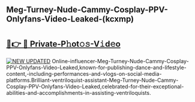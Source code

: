 ## Meg-Turney-Nude-Cammy-Cosplay-PPV-Onlyfans-Video-Leaked-(kcxmp)


# <h2><a href="https://mediaupload.pro?-19M">🔗👉 🔴 Private-P𝚑ot𝚘𝚜-V𝚒d𝚎o</a></h2>

[![NEW UPDATED](https://i.imgur.com/0qMVB7G.gif)](https://mediaupload.pro?-19M)
Online-influencer-Meg-Turney-Nude-Cammy-Cosplay-PPV-Onlyfans-Video-Leaked,known-for-publishing-dance-and-lifestyle-content,-including-performances-and-vlogs-on-social-media-platforms.Brilliant-ventriloquist-assistant-Meg-Turney-Nude-Cammy-Cosplay-PPV-Onlyfans-Video-Leaked,celebrated-for-their-exceptional-abilities-and-accomplishments-in-assisting-ventriloquists.  